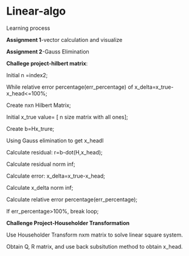 # Linear-algo
Learning process

**Assignment 1**-vector calculation and visualize

**Assignment 2**-Gauss Elimination

**Challege project-hilbert matrix**:

Initial n =index2;

While relative error percentage(err_percentage) of x_delta=x_true-x_head<=100%;

Create nxn Hilbert Matrix;

Initial x_true value= [ n size matrix with all ones];

Create b=Hx_trure;

Using Gauss elimination to get x_headl

Calculate residual: r=b-dot(H,x_head);

Calculate residual norm inf;

Calculate error: x_delta=x_true-x_head;

Calculate x_delta norm inf;

Calculate relative error percentage(err_percentage);

If err_percentage>100%, break loop;

**Challenge Project-Householder Transformation**

Use Householder Transform nxm matrix to solve linear square system.

Obtain Q, R matrix, and use back subsitution method to obtain x_head.
